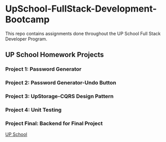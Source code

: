 # UpSchool-FullStack-Development-Bootcamp
This repo contains assignments done throughout the UP School Full Stack Developer Program.

## UP School Homework Projects
### Project 1: Password Generator
### Project 2: Password Generator-Undo Button
### Project 3: UpStorage-CQRS Design Pattern
### Project 4: Unit Testing
### Project Final: Backend for Final Project

[UP School](https://www.upschool.io/)

